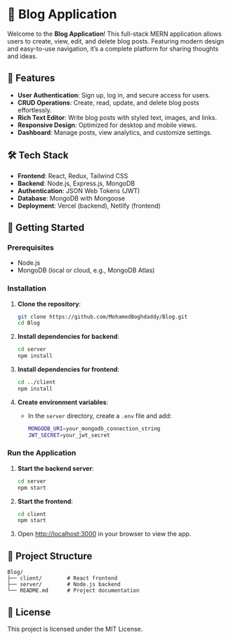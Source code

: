 # 📝 Blog Application

Welcome to the **Blog Application**! This full-stack MERN application allows users to create, view, edit, and delete blog posts. Featuring modern design and easy-to-use navigation, it’s a complete platform for sharing thoughts and ideas.

## 🌟 Features

- **User Authentication**: Sign up, log in, and secure access for users.
- **CRUD Operations**: Create, read, update, and delete blog posts effortlessly.
- **Rich Text Editor**: Write blog posts with styled text, images, and links.
- **Responsive Design**: Optimized for desktop and mobile views.
- **Dashboard**: Manage posts, view analytics, and customize settings.

## 🛠️ Tech Stack

- **Frontend**: React, Redux, Tailwind CSS
- **Backend**: Node.js, Express.js, MongoDB
- **Authentication**: JSON Web Tokens (JWT)
- **Database**: MongoDB with Mongoose
- **Deployment**: Vercel (backend), Netlify (frontend)

## 🚀 Getting Started

### Prerequisites

- Node.js
- MongoDB (local or cloud, e.g., MongoDB Atlas)

### Installation

1. **Clone the repository**:
   ```bash
   git clone https://github.com/MohamedBoghdaddy/Blog.git
   cd Blog
   ```

2. **Install dependencies for backend**:
   ```bash
   cd server
   npm install
   ```

3. **Install dependencies for frontend**:
   ```bash
   cd ../client
   npm install
   ```

4. **Create environment variables**:
   - In the `server` directory, create a `.env` file and add:
     ```bash
     MONGODB_URI=your_mongodb_connection_string
     JWT_SECRET=your_jwt_secret
     ```

### Run the Application

1. **Start the backend server**:
   ```bash
   cd server
   npm start
   ```

2. **Start the frontend**:
   ```bash
   cd client
   npm start
   ```

3. Open [http://localhost:3000](http://localhost:3000) in your browser to view the app.

## 📂 Project Structure

```plaintext
Blog/
├── client/        # React frontend
├── server/        # Node.js backend
└── README.md      # Project documentation
```

## 📜 License

This project is licensed under the MIT License.

